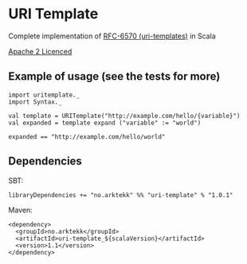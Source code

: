 URI Template
=============
Complete implementation of [RFC-6570 (uri-templates)](http://tools.ietf.org/html/rfc6570) in Scala

[Apache 2 Licenced](http://www.apache.org/licenses/LICENSE-2.0)

Example of usage (see the tests for more)
--------------------------------------------------

	import uritemplate._
	import Syntax._
	
	val template = URITemplate("http://example.com/hello/{variable}")
	val expanded = template expand ("variable" := "world")
	
	expanded == "http://example.com/hello/world"

Dependencies
------------

SBT:
	
	libraryDependencies += "no.arktekk" %% "uri-template" % "1.0.1"

Maven:

	<dependency>
	  <groupId>no.arktekk</groupId>
	  <artifactId>uri-template_${scalaVersion}</artifactId>
	  <version>1.1</version>
	</dependency>
